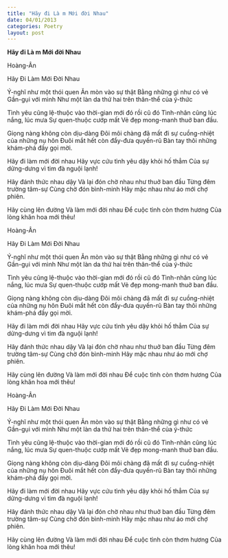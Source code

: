 ```yaml
---
title: "Hãy đi Là m Mới đời Nhau"
date: 04/01/2013
categories: Poetry
layout: post
---
```


**Hãy đi Là m Mới đời Nhau**

Hoàng-Ân


Hãy Đi Làm Mới Đời Nhau


Ý-nghĩ như một thói quen
Ăn mòn vào sự thật
Bằng những gì như có vẻ
Gần-gụi với mình
Như một làn da thứ hai
trên thân-thể của ý-thức

Tình yêu cũng lệ-thuộc vào thời-gian
mới đó rồi cũ đó
Tình-nhân cũng lúc nắng, lúc mưa
Sự quen-thuộc cướp mất
Vẻ đẹp mong-manh thuở ban đầu.

Giọng nàng không còn dịu-dàng
Đôi môi chàng đã mất đi sự cuồng-nhiệt
của những nụ hôn
Đuôi mắt hết còn đẩy-đưa quyến-rũ
Bàn tay thôi những khám-phá đầy gọi mời.

Hãy đi làm mới đời nhau
Hãy vực cứu tình yêu dậy khỏi hố thẳm
Của sự dửng-dưng vì tim đà nguội lạnh!

Hãy đánh thức nhau dậy
Và lại đón chờ nhau như thuở ban đầu
Từng đêm trường tâm-sự
Cùng chờ đón bình-minh
Hãy mặc nhau như áo mới chợ phiên.

Hãy cùng lên đường
Và làm mới đời nhau
Để cuộc tình còn thơm hương
Của lòng khăn hoa mới thêu!

Hoàng-Ân


Hãy Đi Làm Mới Đời Nhau


Ý-nghĩ như một thói quen
Ăn mòn vào sự thật
Bằng những gì như có vẻ
Gần-gụi với mình
Như một làn da thứ hai
trên thân-thể của ý-thức

Tình yêu cũng lệ-thuộc vào thời-gian
mới đó rồi cũ đó
Tình-nhân cũng lúc nắng, lúc mưa
Sự quen-thuộc cướp mất
Vẻ đẹp mong-manh thuở ban đầu.

Giọng nàng không còn dịu-dàng
Đôi môi chàng đã mất đi sự cuồng-nhiệt
của những nụ hôn
Đuôi mắt hết còn đẩy-đưa quyến-rũ
Bàn tay thôi những khám-phá đầy gọi mời.

Hãy đi làm mới đời nhau
Hãy vực cứu tình yêu dậy khỏi hố thẳm
Của sự dửng-dưng vì tim đà nguội lạnh!

Hãy đánh thức nhau dậy
Và lại đón chờ nhau như thuở ban đầu
Từng đêm trường tâm-sự
Cùng chờ đón bình-minh
Hãy mặc nhau như áo mới chợ phiên.

Hãy cùng lên đường
Và làm mới đời nhau
Để cuộc tình còn thơm hương
Của lòng khăn hoa mới thêu!

Hoàng-Ân


Hãy Đi Làm Mới Đời Nhau


Ý-nghĩ như một thói quen
Ăn mòn vào sự thật
Bằng những gì như có vẻ
Gần-gụi với mình
Như một làn da thứ hai
trên thân-thể của ý-thức

Tình yêu cũng lệ-thuộc vào thời-gian
mới đó rồi cũ đó
Tình-nhân cũng lúc nắng, lúc mưa
Sự quen-thuộc cướp mất
Vẻ đẹp mong-manh thuở ban đầu.

Giọng nàng không còn dịu-dàng
Đôi môi chàng đã mất đi sự cuồng-nhiệt
của những nụ hôn
Đuôi mắt hết còn đẩy-đưa quyến-rũ
Bàn tay thôi những khám-phá đầy gọi mời.

Hãy đi làm mới đời nhau
Hãy vực cứu tình yêu dậy khỏi hố thẳm
Của sự dửng-dưng vì tim đà nguội lạnh!

Hãy đánh thức nhau dậy
Và lại đón chờ nhau như thuở ban đầu
Từng đêm trường tâm-sự
Cùng chờ đón bình-minh
Hãy mặc nhau như áo mới chợ phiên.

Hãy cùng lên đường
Và làm mới đời nhau
Để cuộc tình còn thơm hương
Của lòng khăn hoa mới thêu!
